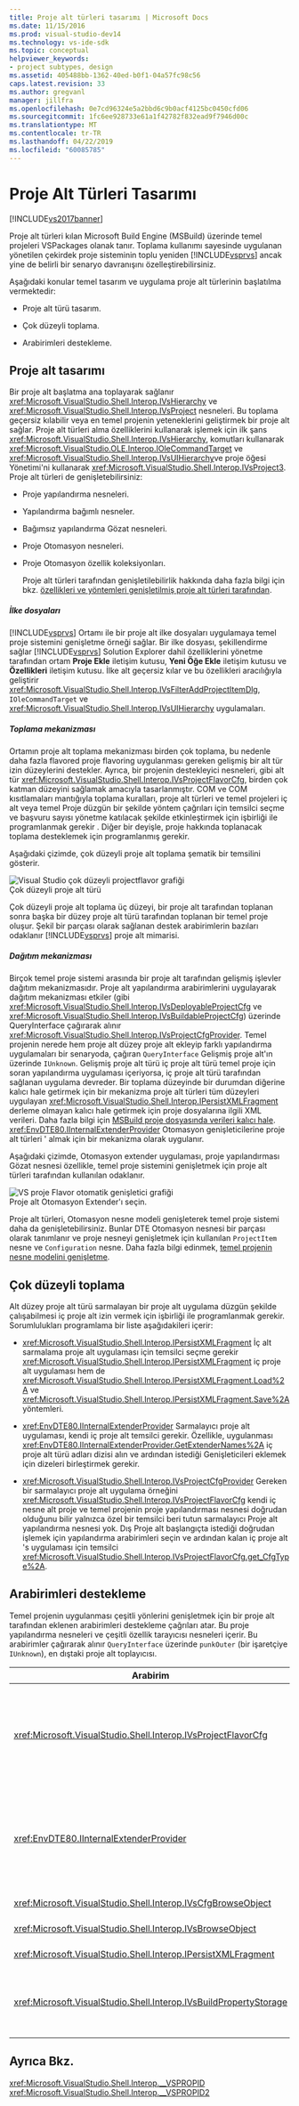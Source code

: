 ```yaml
---
title: Proje alt türleri tasarımı | Microsoft Docs
ms.date: 11/15/2016
ms.prod: visual-studio-dev14
ms.technology: vs-ide-sdk
ms.topic: conceptual
helpviewer_keywords:
- project subtypes, design
ms.assetid: 405488bb-1362-40ed-b0f1-04a57fc98c56
caps.latest.revision: 33
ms.author: gregvanl
manager: jillfra
ms.openlocfilehash: 0e7cd96324e5a2bbd6c9b0acf4125bc0450cfd06
ms.sourcegitcommit: 1fc6ee928733e61a1f42782f832ead9f7946d00c
ms.translationtype: MT
ms.contentlocale: tr-TR
ms.lasthandoff: 04/22/2019
ms.locfileid: "60085785"
---
```

# <a name="project-subtypes-design"></a>Proje Alt Türleri Tasarımı
[!INCLUDE[vs2017banner](../../includes/vs2017banner.md)]

Proje alt türleri kılan Microsoft Build Engine (MSBuild) üzerinde temel projeleri VSPackages olanak tanır. Toplama kullanımı sayesinde uygulanan yönetilen çekirdek proje sisteminin toplu yeniden [!INCLUDE[vsprvs](../../includes/vsprvs-md.md)] ancak yine de belirli bir senaryo davranışını özelleştirebilirsiniz.  
  
 Aşağıdaki konular temel tasarım ve uygulama proje alt türlerinin başlatılma vermektedir:  
  
- Proje alt türü tasarım.  
  
- Çok düzeyli toplama.  
  
- Arabirimleri destekleme.  
  
## <a name="project-subtype-design"></a>Proje alt tasarımı  
 Bir proje alt başlatma ana toplayarak sağlanır <xref:Microsoft.VisualStudio.Shell.Interop.IVsHierarchy> ve <xref:Microsoft.VisualStudio.Shell.Interop.IVsProject> nesneleri. Bu toplama geçersiz kılabilir veya en temel projenin yeteneklerini geliştirmek bir proje alt sağlar. Proje alt türleri alma özelliklerini kullanarak işlemek için ilk şans <xref:Microsoft.VisualStudio.Shell.Interop.IVsHierarchy>, komutları kullanarak <xref:Microsoft.VisualStudio.OLE.Interop.IOleCommandTarget> ve <xref:Microsoft.VisualStudio.Shell.Interop.IVsUIHierarchy>ve proje öğesi Yönetimi'ni kullanarak <xref:Microsoft.VisualStudio.Shell.Interop.IVsProject3>. Proje alt türleri de genişletebilirsiniz:  
  
- Proje yapılandırma nesneleri.  
  
- Yapılandırma bağımlı nesneler.  
  
- Bağımsız yapılandırma Gözat nesneleri.  
  
- Proje Otomasyon nesneleri.  
  
- Proje Otomasyon özellik koleksiyonları.  
  
  Proje alt türleri tarafından genişletilebilirlik hakkında daha fazla bilgi için bkz. [özellikleri ve yöntemleri genişletilmiş proje alt türleri tarafından](../../extensibility/internals/properties-and-methods-extended-by-project-subtypes.md).  
  
##### <a name="policy-files"></a>İlke dosyaları  
 [!INCLUDE[vsprvs](../../includes/vsprvs-md.md)] Ortamı ile bir proje alt ilke dosyaları uygulamaya temel proje sistemini genişletme örneği sağlar. Bir ilke dosyası, şekillendirme sağlar [!INCLUDE[vsprvs](../../includes/vsprvs-md.md)] Solution Explorer dahil özelliklerini yönetme tarafından ortam **Proje Ekle** iletişim kutusu, **Yeni Öğe Ekle** iletişim kutusu ve  **Özellikleri** iletişim kutusu. İlke alt geçersiz kılar ve bu özellikleri aracılığıyla geliştirir <xref:Microsoft.VisualStudio.Shell.Interop.IVsFilterAddProjectItemDlg>, `IOleCommandTarget` ve <xref:Microsoft.VisualStudio.Shell.Interop.IVsUIHierarchy> uygulamaları.  
  
##### <a name="aggregation-mechanism"></a>Toplama mekanizması  
 Ortamın proje alt toplama mekanizması birden çok toplama, bu nedenle daha fazla flavored proje flavoring uygulanması gereken gelişmiş bir alt tür izin düzeylerini destekler. Ayrıca, bir projenin destekleyici nesneleri, gibi alt tür <xref:Microsoft.VisualStudio.Shell.Interop.IVsProjectFlavorCfg>, birden çok katman düzeyini sağlamak amacıyla tasarlanmıştır. COM ve COM kısıtlamaları mantığıyla toplama kuralları, proje alt türleri ve temel projeleri iç alt veya temel Proje düzgün bir şekilde yöntem çağrıları için temsilci seçme ve başvuru sayısı yönetme katılacak şekilde etkinleştirmek için işbirliği ile programlanmak gerekir . Diğer bir deyişle, proje hakkında toplanacak toplama desteklemek için programlanmış gerekir.  
  
 Aşağıdaki çizimde, çok düzeyli proje alt toplama şematik bir temsilini gösterir.  
  
 ![Visual Studio çok düzeyli projectflavor grafiği](../../extensibility/internals/media/vs-multilevelprojectflavor.gif "VS_MultilevelProjectFlavor")  
Çok düzeyli proje alt türü  
  
 Çok düzeyli proje alt toplama üç düzeyi, bir proje alt tarafından toplanan sonra başka bir düzey proje alt türü tarafından toplanan bir temel proje oluşur. Şekil bir parçası olarak sağlanan destek arabirimlerin bazıları odaklanır [!INCLUDE[vsprvs](../../includes/vsprvs-md.md)] proje alt mimarisi.  
  
##### <a name="deployment-mechanisms"></a>Dağıtım mekanizması  
 Birçok temel proje sistemi arasında bir proje alt tarafından gelişmiş işlevler dağıtım mekanizmasıdır. Proje alt yapılandırma arabirimlerini uygulayarak dağıtım mekanizması etkiler (gibi <xref:Microsoft.VisualStudio.Shell.Interop.IVsDeployableProjectCfg> ve <xref:Microsoft.VisualStudio.Shell.Interop.IVsBuildableProjectCfg>) üzerinde QueryInterface çağırarak alınır <xref:Microsoft.VisualStudio.Shell.Interop.IVsProjectCfgProvider>. Temel projenin nerede hem proje alt düzey proje alt ekleyip farklı yapılandırma uygulamaları bir senaryoda, çağıran `QueryInterface` Gelişmiş proje alt'ın üzerinde `IUnknown`. Gelişmiş proje alt türü iç proje alt türü temel proje için soran yapılandırma uygulaması içeriyorsa, iç proje alt türü tarafından sağlanan uygulama devreder. Bir toplama düzeyinde bir durumdan diğerine kalıcı hale getirmek için bir mekanizma proje alt türleri tüm düzeyleri uygulayan <xref:Microsoft.VisualStudio.Shell.Interop.IPersistXMLFragment> derleme olmayan kalıcı hale getirmek için proje dosyalarına ilgili XML verileri. Daha fazla bilgi için [MSBuild proje dosyasında verileri kalıcı hale](../../extensibility/internals/persisting-data-in-the-msbuild-project-file.md). <xref:EnvDTE80.IInternalExtenderProvider> Otomasyon genişleticilerine proje alt türleri ' almak için bir mekanizma olarak uygulanır.  
  
 Aşağıdaki çizimde, Otomasyon extender uygulaması, proje yapılandırması Gözat nesnesi özellikle, temel proje sistemini genişletmek için proje alt türleri tarafından kullanılan odaklanır.  
  
 ![VS proje Flavor otomatik genişletici grafiği](../../extensibility/internals/media/vs-projectflavorautoextender.gif "VS_ProjectFlavorAutoExtender")  
Proje alt Otomasyon Extender'ı seçin.  
  
 Proje alt türleri, Otomasyon nesne modeli genişleterek temel proje sistemi daha da genişletebilirsiniz. Bunlar DTE Otomasyon nesnesi bir parçası olarak tanımlanır ve proje nesneyi genişletmek için kullanılan `ProjectItem` nesne ve `Configuration` nesne. Daha fazla bilgi edinmek, [temel projenin nesne modelini genişletme](../../extensibility/internals/extending-the-object-model-of-the-base-project.md).  
  
## <a name="multi-level-aggregation"></a>Çok düzeyli toplama  
 Alt düzey proje alt türü sarmalayan bir proje alt uygulama düzgün şekilde çalışabilmesi iç proje alt izin vermek için işbirliği ile programlanmak gerekir. Sorumlulukları programlama bir liste aşağıdakileri içerir:  
  
- <xref:Microsoft.VisualStudio.Shell.Interop.IPersistXMLFragment> İç alt sarmalama proje alt uygulaması için temsilci seçme gerekir <xref:Microsoft.VisualStudio.Shell.Interop.IPersistXMLFragment> iç proje alt uygulaması hem de <xref:Microsoft.VisualStudio.Shell.Interop.IPersistXMLFragment.Load%2A> ve <xref:Microsoft.VisualStudio.Shell.Interop.IPersistXMLFragment.Save%2A> yöntemleri.  
  
- <xref:EnvDTE80.IInternalExtenderProvider> Sarmalayıcı proje alt uygulaması, kendi iç proje alt temsilci gerekir. Özellikle, uygulanması <xref:EnvDTE80.IInternalExtenderProvider.GetExtenderNames%2A> iç proje alt türü adları dizisi alın ve ardından istediği Genişleticileri eklemek için dizeleri birleştirmek gerekir.  
  
- <xref:Microsoft.VisualStudio.Shell.Interop.IVsProjectCfgProvider> Gereken bir sarmalayıcı proje alt uygulama örneğini <xref:Microsoft.VisualStudio.Shell.Interop.IVsProjectFlavorCfg> kendi iç nesne alt proje ve temel projenin proje yapılandırması nesnesi doğrudan olduğunu bilir yalnızca özel bir temsilci beri tutun sarmalayıcı Proje alt yapılandırma nesnesi yok. Dış Proje alt başlangıçta istediği doğrudan işlemek için yapılandırma arabirimleri seçin ve ardından kalan iç proje alt 's uygulaması için temsilci <xref:Microsoft.VisualStudio.Shell.Interop.IVsProjectFlavorCfg.get_CfgType%2A>.  
  
## <a name="supporting-interfaces"></a>Arabirimleri destekleme  
 Temel projenin uygulanması çeşitli yönlerini genişletmek için bir proje alt tarafından eklenen arabirimleri destekleme çağrıları atar. Bu proje yapılandırma nesneleri ve çeşitli özellik tarayıcısı nesneleri içerir. Bu arabirimler çağırarak alınır `QueryInterface` üzerinde `punkOuter` (bir işaretçiye `IUnknown`), en dıştaki proje alt toplayıcısı.  
  
|Arabirim|Proje alt türü|  
|---------------|---------------------|  
|<xref:Microsoft.VisualStudio.Shell.Interop.IVsProjectFlavorCfg>|Proje alt türü için izin verir:<br /><br /> -Bir uygulamasını sağlamak <xref:Microsoft.VisualStudio.Shell.Interop.IVsDeployableProjectCfg>.<br />-Denetim hata ayıklayıcı başlatma kendi uygulamasını sağlamak üzere proje alt vererek <xref:Microsoft.VisualStudio.Shell.Interop.IVsDebuggableProjectCfg>.<br />-Tasarım zamanı ifade değerlendirmesi uygun şekilde işleyerek devre dışı `DBGLAUNCH_DesignTimeExprEval` uygulaması örneğini <xref:Microsoft.VisualStudio.Shell.Interop.IVsDebuggableProjectCfg.QueryDebugLaunch%2A>.|  
|<xref:EnvDTE80.IInternalExtenderProvider>|Proje alt türü için izin verir:<br /><br /> -Genişletme <xref:Microsoft.VisualStudio.Shell.Interop.__VSHPROPID> ekleme veya kaldırma bağımsız yapılandırma özellikleri projenin proje.<br />-Proje Otomasyon nesnesi genişletin (<xref:Microsoft.VisualStudio.Shell.Interop.__VSHPROPID>) projenin.<br /><br /> Yukarıdaki özellik değerlerini verilerinden alınır <xref:Microsoft.VisualStudio.Shell.Interop.__VSHPROPID2> sabit listesi.|  
|<xref:Microsoft.VisualStudio.Shell.Interop.IVsCfgBrowseObject>|Yeniden eşlemek proje alt sağlayan <xref:Microsoft.VisualStudio.Shell.Interop.IVsCfg> proje yapılandırması Gözat nesnesi verilen nesne.|  
|<xref:Microsoft.VisualStudio.Shell.Interop.IVsBrowseObject>|Yeniden eşlemek proje alt sağlayan <xref:Microsoft.VisualStudio.Shell.Interop.IVsHierarchy> veya `VSITEMID` nesne, belirtilen proje yapılandırması Gözat nesnesi.|  
|<xref:Microsoft.VisualStudio.Shell.Interop.IPersistXMLFragment>|Proje dosyası (.vbproj veya .csproj) için rastgele yapılandırılmış XML verileri kalıcı hale getirmek proje alt türü sağlar. Bu veriler, MSBuild için görünür değil.|  
|<xref:Microsoft.VisualStudio.Shell.Interop.IVsBuildPropertyStorage>|Proje alt türü için izin verir:<br /><br /> -Kalıcı için yeni MSBuild özellikleri ekleyin.<br />-Gereksiz özellikleri MSBuild'den kaldırın.<br />-Sorgu için bir MSBuild özelliğinin geçerli değeri.<br />-Geçerli bir MSBuild özellik değerini değiştirin.|  
  
## <a name="see-also"></a>Ayrıca Bkz.  
 <xref:Microsoft.VisualStudio.Shell.Interop.__VSPROPID>   
 <xref:Microsoft.VisualStudio.Shell.Interop.__VSPROPID2>
